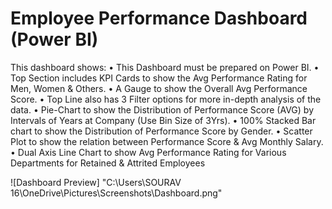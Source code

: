 # Employee Performance Dashboard (Power BI)

This dashboard shows:
• This Dashboard must be prepared on Power BI.
• Top Section includes KPI Cards to show the Avg Performance Rating for Men, Women & Others.
• A Gauge to show the Overall Avg Performance Score.
• Top Line also has 3 Filter options for more in-depth analysis of the data.
• Pie-Chart to show the Distribution of Performance Score (AVG) by Intervals of Years at Company
(Use Bin Size of 3Yrs).
• 100% Stacked Bar chart to show the Distribution of Performance Score by Gender.
• Scatter Plot to show the relation between Performance Score & Avg Monthly Salary.
• Dual Axis Line Chart to show Avg Performance Rating for Various Departments for Retained &
Attrited Employees

![Dashboard Preview]
"C:\Users\SOURAV 16\OneDrive\Pictures\Screenshots\Dashboard.png"
